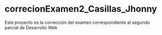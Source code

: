 # correcionExamen2_Casillas_Jhonny
Este proyecto es la corrección del examen correspondiente al segundo parcial de Desarrollo Web

